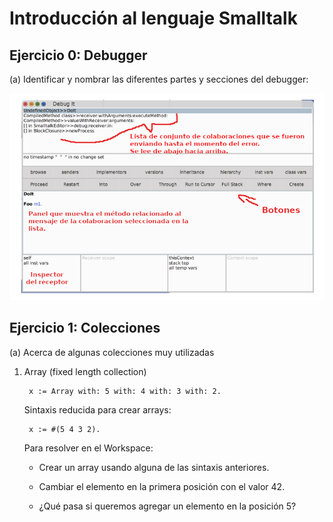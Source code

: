 # Introducción al lenguaje Smalltalk

## Ejercicio 0: Debugger
(a) Identificar y nombrar las diferentes partes y secciones del debugger:

![](https://github.com/malei-dc/IS1/blob/main/Ejercicios/Parte1/imgs/ej0a.png)

## Ejercicio 1: Colecciones

(a) Acerca de algunas colecciones muy utilizadas

1. Array (fixed length collection)

        x := Array with: 5 with: 4 with: 3 with: 2.
    
    Sintaxis reducida para crear arrays:

        x := #(5 4 3 2).

    Para resolver en el Workspace:

    - Crear un array usando alguna de las sintaxis anteriores.


    - Cambiar el elemento en la primera posición con el valor 42.
    - ¿Qué pasa si queremos agregar un elemento en la posición 5?